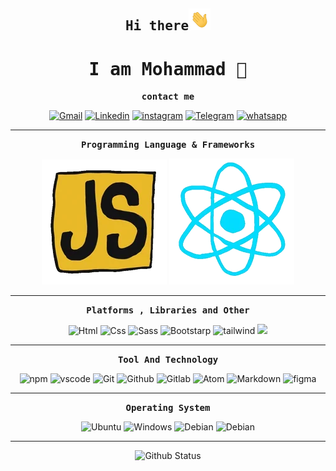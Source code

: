 <h2 align="center"><samp>Hi there</samp><img src="hello.gif" width="35px"</img></h2>
<h1 align="center"><samp>I am Mohammad 👦</samp></h1>

<p align="center"><samp><strong>contact me</strong></samp></p>


  
  <p align="center"> 
   <a href="https://mohammadyousefvand1999@gmail.com/"><img src="https://img.shields.io/badge/-Gmail-red?style=for-the-badge&logo=gmail&logoColor=white"          alt="Gmail" /></a>
   <a href="https://www.linkedin.com/in/mohammad-yousefvand-a9b045226/"><img src="https://img.shields.io/badge/-Linkedin-blue?style=for-the-badge&logo=linkedin"    alt="Linkedin" /></a>
   <a href="https://www.instagram.com/mohammad_yousefvand_/"><img src="https://img.shields.io/badge/Instagram-E4405F?style=for-the-badge&logo=instagram&logoColor=white" alt="instagram" /></a>  
   <a href="https://t.me/fcb_6666"><img src="https://img.shields.io/badge/Telegram-blue?style=for-the-badge&logo=telegram&logoColor=white" alt="Telegram"   /></a>
  <a href="https://wa.me/989394094563"><img src="https://img.shields.io/badge/WhatsApp-25D366?style=for-the-badge&logo=whatsapp&logoColor=white" alt="whatsapp"/></a>
  </p>
  
  <hr />
  
  <p align="center"><samp><strong>Programming Language & Frameworks</strong></samp></p>
  <p align="center">
  <img src="js.webp" alt="Javasciprt" />
  <img src="react.webp" alt="Javasciprt" />
  </p>
  
  <hr />
  
  <p align="center"><samp><strong>Platforms , Libraries and Other</strong></samp></p>
  <p align="center">
  <img src="https://img.shields.io/badge/html5-%23E34F26.svg?style=for-the-badge&logo=html5&logoColor=white" alt="Html" />
  <img src="https://img.shields.io/badge/css3-%231572B6.svg?style=for-the-badge&logo=css3&logoColor=white" alt="Css" />
  <img src="https://img.shields.io/badge/SASS-hotpink.svg?style=for-the-badge&logo=SASS&logoColor=white" alt="Sass" />
  <img src="https://img.shields.io/badge/-Bootstrap-blueviolet?style=for-the-badge&logo=bootstrap&logoColor=white" alt="Bootstarp" />
  <img src="https://img.shields.io/badge/-Tailwind-darkblue?style=for-the-badge&logo=Tailwind-css" alt="tailwind" />
  <img src="https://img.shields.io/badge/React_Router-CA4245?style=for-the-badge&logo=react-router&logoColor=white" />
  </p>

  <hr />
  
  <p align="center"><samp><strong>Tool And Technology</strong></samp></p>
  <p align="center">
     <img src="https://img.shields.io/badge/-Npm-crimson?style=for-the-badge&logo=npm" alt="npm" />
     <img src="https://img.shields.io/badge/Visual_Studio_Code-0078D4?style=for-the-badge&logo=visual%20studio%20code&logoColor=white" alt="vscode" />
     <img src="https://img.shields.io/badge/-git-gray?style=for-the-badge&logo=git" alt="Git" />
     <img src="https://img.shields.io/badge/-Github-black?style=for-the-badge&logo=github" alt="Github" />
     <img src="https://img.shields.io/badge/-Gitlab-darkorange?style=for-the-badge&logo=gitlab" alt="Gitlab" />
     <img src="https://img.shields.io/badge/-Atom-darkgreen?style=for-the-badge&logo=atom" alt="Atom" />
     <img src="https://img.shields.io/badge/-markdown-black?style=for-the-badge&logo=markdown" alt="Markdown" />
     <img src="https://img.shields.io/badge/Figma-F24E1E?style=for-the-badge&logo=figma&logoColor=white" alt="figma" />
  </p>

  <hr />

  <p align="center"><samp><strong>Operating System</strong></samp></p>
  <p align="center">
  <img src="https://img.shields.io/badge/-Ubuntu-orange?style=for-the-badge&logo=ubuntu&logoColor=white" alt="Ubuntu" />
  <img src="https://img.shields.io/badge/-Windows-blue?style=for-the-badge&logo=windows&logoColor=white" alt="Windows" />
  <img src="https://img.shields.io/badge/-Debian Based linuxs-darkred?style=for-the-badge&logo=debian" alt="Debian" />
  <img src="https://img.shields.io/badge/Linux-FCC624?style=for-the-badge&logo=linux&logoColor=black" alt="Debian" />
  </p>

  <hr />

  <p align="center">
  <img src="https://github-readme-stats.vercel.app/api?username=mohammadyousefvand&show_icons=true&hide_border=true&count_private=true&theme=radical" alt="Github   Status" />
  </p>


